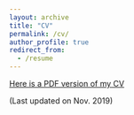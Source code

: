 ```yaml
---
layout: archive
title: "CV"
permalink: /cv/
author_profile: true
redirect_from:
  - /resume
---
```



[Here is a PDF version of my
CV](https://github.com/aboustati/aboustati.github.io/blob/master/files/McEwen_CV_NOV2019.pdf)

(Last updated on Nov. 2019)
  
